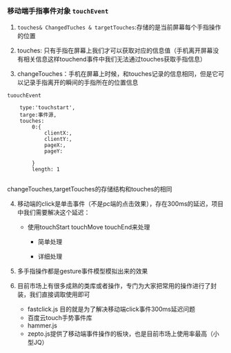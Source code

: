 ### 移动端手指事件对象 `touchEvent`

1. `touches& ChangedTuches & targetTouches`:存储的是当前屏幕每个手指操作的位置

2. touches: 只有手指在屏幕上我们才可以获取对应的信息值（手机离开屏幕没有相关信息这样touchend事件中我们无法通过touches获取手指信息）

3. changeTouches：手机在屏幕上时候，和touches记录的信息相同，但是它可以记录手指离开的瞬间的手指所在的位置信息
```
tuouchEvent

    type:'touchstart',
    targe:事件源,
    touches:
        0:{
            clientX:,
            clientY:,
            pageX:,
            pageY:

        }
        length: 1


```
changeTouches,targetTouches的存储结构和touches的相同

4. 移动端的click是单击事件（不是pc端的点击效果），存在300ms的延迟，项目中我们需要解决这个延迟：

    - 使用touchStart touchMove touchEnd来处理

        + 简单处理

        + 详细处理


5. 多手指操作都是gesture事件模型模拟出来的效果

6. 目前市场上有很多成熟的类库或者操作，专门为大家把常用的操作进行了封装，我们直接调取使用即可

     - fastclick.js 目的就是为了解决移动端click事件300ms延迟问题
     - 百度云touch手势事件库
     - hammer.js
     - zepto.js提供了移动端事件操作的板块，也是目前市场上使用率最高（小型JQ）

